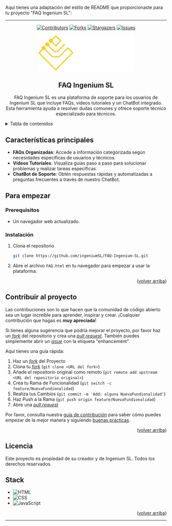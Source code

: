 Aquí tienes una adaptación del estilo de README que proporcionaste para tu proyecto "FAQ Ingenium SL":

---

<a name="readme-top"></a>

<div align="center">

[![Contributors][contributors-shield]][contributors-url]
[![Forks][forks-shield]][forks-url]
[![Stargazers][stars-shield]][stars-url]
[![Issues][issues-shield]][issues-url]

<a href="https://github.com/ingeniumSL/FAQ-Ingenium-SL">
  <img width="300px" src="./TEST/webGestion/FAQ/img/logo_ingenium_header.svg" alt="Logo" width="800" />
</a>

## FAQ Ingenium SL

FAQ Ingenium SL es una plataforma de soporte para los usuarios de Ingenium SL que incluye FAQs, vídeos tutoriales y un ChatBot integrado. Esta herramienta ayuda a resolver dudas comunes y ofrece soporte técnico especializado para técnicos.

</div>

<details>
<summary>Tabla de contenidos</summary>

- [FAQ Ingenium SL](#faq-ingenium-sl)
- [Características principales](#características-principales)
- [Para empezar](#para-empezar)
- [Contribuir al proyecto](#contribuir-al-proyecto)
- [Licencia](#licencia)
- [Contacto](#contacto)

</details>

## Características principales

- **FAQs Organizadas**: Accede a información categorizada según necesidades específicas de usuarios y técnicos.
- **Vídeos Tutoriales**: Visualiza guías paso a paso para solucionar problemas y realizar tareas específicas.
- **ChatBot de Soporte**: Obtén respuestas rápidas y automatizadas a preguntas frecuentes a través de nuestro ChatBot.



## Para empezar

### Prerequisitos

- Un navegador web actualizado.

### Instalación

1. Clona el repositorio

   ```sh
   git clone https://github.com/ingeniumSL/FAQ-Ingenium-SL.git
   ```

2. Abre el archivo `FAQ.html` en tu navegador para empezar a usar la plataforma.

<p align="right">(<a href="#readme-top">volver arriba</a>)</p>

## Contribuir al proyecto

Las contribuciones son lo que hacen que la comunidad de código abierto sea un lugar increíble para aprender, inspirar y crear. ¡Cualquier contribución que hagas es **muy apreciada**!

Si tienes alguna sugerencia que podría mejorar el proyecto, por favor haz un [_fork_](https://github.com/eloyparga/FAQ-IngeniumSL/fork) del repositorio y crea una [_pull request_](https://github.com/EloyParga/FAQ-IngeniumSL/pulls). También puedes simplemente abrir un [_issue_](https://github.com/EloyParga/FAQ-IngeniumSL/issues) con la etiqueta "enhancement".

Aquí tienes una guía rápida:

1. Haz un [_fork_](https://github.com/midudev/la-velada-web-oficial/fork) del Proyecto
2. Clona tu [_fork_](https://github.com/midudev/la-velada-web-oficial/fork) (`git clone <URL del fork>`)
3. Añade el repositorio original como remoto (`git remote add upstream <URL del repositorio original>`)
4. Crea tu Rama de Funcionalidad (`git switch -c feature/NuevaFundionalidad`)
5. Realiza tus Cambios (`git commit -m 'Add: alguna NuevaFundionalidad'`)
6. Haz Push a la Rama (`git push origin feature/NuevaFundionalidad`)
7. Abre una [_pull request_](https://github.com/midudev/la-velada-web-oficial/pulls)

Por favor, consulta nuestra [guía de contribución](https://github.com/midudev/la-velada-web-oficial/blob/master/CONTRIBUTING.md) para saber cómo puedes empezar de la mejor manera y siguiendo [buenas prácticas](https://github.com/midudev/la-velada-web-oficial/blob/main/CONTRIBUTING.md#buenas-prácticas-).



<p align="right">(<a href="#readme-top">volver arriba</a>)</p>

## Licencia

Este proyecto es propiedad de su creador y de Ingenium SL. Todos los derechos reservados.

## Stack

- ![HTML][HTML-badge]
- ![CSS][CSS-badge]
- ![JavaScript][JS-badge]


<p align="right">(<a href="#readme-top">volver arriba</a>)</p>









---
[HTML-badge]: https://img.shields.io/badge/HTML-fFF?style=for-the-badge&logo=html5&logoSize=%23E34C26&color=003366
[CSS-badge]: https://img.shields.io/badge/CSS-fFF?style=for-the-badge&logo=CSS3&logoColor=264DE4&logoSize=%23E34C26&color=f1f1f1

[JS-badge]: https://img.shields.io/badge/JavaScript-fFF?style=for-the-badge&logo=JavaScript&logoColor=F7DF1E&color=333333






[contributors-shield]: https://img.shields.io/github/contributors/eloyparga/FAQ-IngeniumSL.svg?style=for-the-badge
[contributors-url]: https://github.com/eloyparga/FAQ-IngeniumSL/graphs/contributors
[forks-shield]: https://img.shields.io/github/forks/eloyparga/FAQ-IngeniumSL.svg?style=for-the-badge
[forks-url]: https://github.com/eloyparga/FAQ-IngeniumSL/network/members
[stars-shield]: https://img.shields.io/github/stars/eloyparga/FAQ-IngeniumSL.svg?style=for-the-badge
[stars-url]: https://github.com/eloyparga/FAQ-IngeniumSL/stargazers
[issues-shield]: https://img.shields.io/github/issues/eloyparga/FAQ-IngeniumSL.svg?style=for-the-badge
[issues-url]: https://github.com/eloyparga/FAQ-IngeniumSL/issues